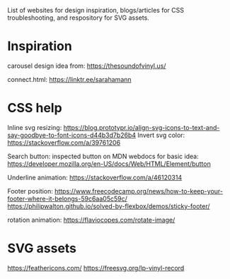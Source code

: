 List of websites for design inspiration, blogs/articles for CSS troubleshooting, and respository for SVG assets.

# Inspiration

carousel design idea from:
https://thesoundofvinyl.us/

connect.html:
https://linktr.ee/sarahamann

# CSS help

Inline svg resizing:
https://blog.prototypr.io/align-svg-icons-to-text-and-say-goodbye-to-font-icons-d44b3d7b26b4
Invert svg color:
https://stackoverflow.com/a/39761206

Search button:
inspected button on MDN webdocs for basic idea:
https://developer.mozilla.org/en-US/docs/Web/HTML/Element/button

Underline animation:
https://stackoverflow.com/a/46120314

Footer position:
https://www.freecodecamp.org/news/how-to-keep-your-footer-where-it-belongs-59c6aa05c59c/
https://philipwalton.github.io/solved-by-flexbox/demos/sticky-footer/

rotation animation:
https://flaviocopes.com/rotate-image/

# SVG assets

https://feathericons.com/
https://freesvg.org/lp-vinyl-record
